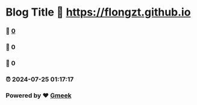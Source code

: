 # Blog Title :link: https://flongzt.github.io 
### :page_facing_up: [0](https://flongzt.github.io/tag.html) 
### :speech_balloon: 0 
### :hibiscus: 0 
### :alarm_clock: 2024-07-25 01:17:17 
### Powered by :heart: [Gmeek](https://github.com/Meekdai/Gmeek)
